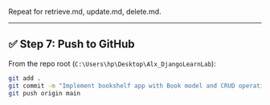 
Repeat for retrieve.md, update.md, delete.md.  

---

## ✅ Step 7: Push to GitHub  
From the repo root (`C:\Users\hp\Desktop\Alx_DjangoLearnLab`):  

```bash
git add .
git commit -m "Implement bookshelf app with Book model and CRUD operations"
git push origin main
